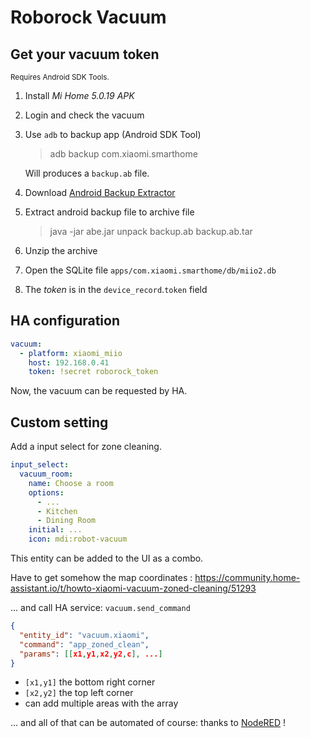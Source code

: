 # Roborock Vacuum


## Get your vacuum token
<small>Requires Android SDK Tools.</small>

1. Install _Mi Home 5.0.19 APK_
1. Login and check the vacuum
1. Use `adb` to backup app (Android SDK Tool)
    > adb backup com.xiaomi.smarthome    
    
    Will produces a `backup.ab` file.
1. Download [Android Backup Extractor](files/android-backup-tookit-20180521.zip)
1. Extract android backup file to archive file
    > java -jar abe.jar unpack backup.ab backup.ab.tar
1. Unzip the archive 
1. Open the SQLite file `apps/com.xiaomi.smarthome/db/miio2.db`
1. The _token_ is in the  `device_record`.`token` field

## HA configuration

````yaml
vacuum:
  - platform: xiaomi_miio
    host: 192.168.0.41
    token: !secret roborock_token
````
Now, the vacuum can be requested by HA.


## Custom setting
Add a input select for zone cleaning.
````yaml
input_select:
  vacuum_room:
    name: Choose a room 
    options:
      - ...
      - Kitchen
      - Dining Room
    initial: ...
    icon: mdi:robot-vacuum
````

This entity can be added to the UI as a combo.  

Have to get somehow the map coordinates : https://community.home-assistant.io/t/howto-xiaomi-vacuum-zoned-cleaning/51293  

... and call HA service: `vacuum.send_command`
````json
{
  "entity_id": "vacuum.xiaomi",
  "command": "app_zoned_clean",
  "params": [[x1,y1,x2,y2,c], ...]
}
````
- `[x1,y1]` the bottom right corner
- `[x2,y2]` the top left corner
- can add multiple areas with the array

... and all of that can be automated of course: thanks to [NodeRED](../nodered/README.md) !


